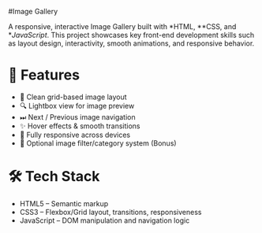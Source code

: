 #Image Gallery

A responsive, interactive Image Gallery built with *HTML, **CSS, and **JavaScript*. This project showcases key front-end development skills such as layout design, interactivity, smooth animations, and responsive behavior.

# 🚀 Features
- 🌇 Clean grid-based image layout
- 🔍 Lightbox view for image preview
- ⏭ Next / Previous image navigation
- ✨ Hover effects & smooth transitions
- 📱 Fully responsive across devices
- 🎨 Optional image filter/category system (Bonus)

# 🛠 Tech Stack

- HTML5 – Semantic markup
- CSS3 – Flexbox/Grid layout, transitions, responsiveness
- JavaScript – DOM manipulation and navigation logic
